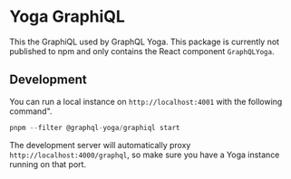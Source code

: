 # Yoga GraphiQL

This the GraphiQL used by GraphQL Yoga. This package is currently not published to npm and only
contains the React component `GraphQLYoga`.

## Development

You can run a local instance on `http://localhost:4001` with the following command".

```ts
pnpm --filter @graphql-yoga/graphiql start
```

The development server will automatically proxy `http://localhost:4000/graphql`, so make sure you
have a Yoga instance running on that port.
